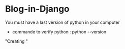 # Blog-in-Django
You must have a last version of python in your computer 
- commande to verify python :
python --version 

"Creating "